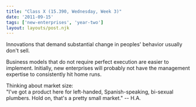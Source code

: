 ```yaml
---
title: "Class X (15.390, Wednesday, Week 3)"
date: '2011-09-15'
tags: ['new-enterprises', 'year-two']
layout: layouts/post.njk
---
```


Innovations that demand substantial change in peoples' behavior usually don't sell.

Business models that do not require perfect execution are easier to implement. Initially, new enterprises will probably not have the management expertise to consistently hit home runs.

Thinking about market size:\
"I've got a product here for left-handed, Spanish-speaking, bi-sexual plumbers. Hold on, that's a pretty small market." -- H.A.
